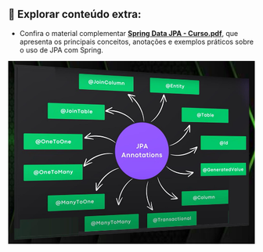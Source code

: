 ## 📄 **Explorar conteúdo extra:**  
- Confira o material complementar [**Spring Data JPA - Curso.pdf**](spring-data-jpa-main/spring-data-jpa-Curse.pdf), que apresenta os principais conceitos, anotações e exemplos práticos sobre o uso de JPA com Spring.  

<p align="center">
  <img src="./spring-data-jpa.png" alt="Spring Data JPA" width="600"/>
</p>
